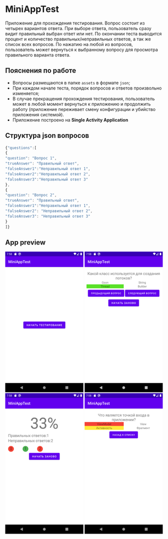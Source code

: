 # MiniAppTest
Приложение для прохождения тестирования. Вопрос состоит из четырех вариантов ответа. При выборе ответа, пользователь сразу видит правильный выбран ответ или нет.
По окончании теста выводится процент и количество правильных/неправильных ответов, а так же список всех вопросов. По нажатию на любой из вопросов, пользователь может вернуться к выбранному вопросу для просмотра правильного варианта ответа.
## Пояснения по работе
- Вопросы размещаются в папке `assets` в формате `json`;
- При каждом начале теста, порядок вопросов и ответов произвольно изменяется;
- В случае прекращения прохождения тестирования, пользователь может в любой момент вернуться к приложению и продолжить работу (приложение переживает смену конфигурации и убийство приложения системой).
- Приложение построено на **Single Activity Application**

## Структура json вопросов
```js
{"questions":[ 
{
"question": "Вопрос 1",
"trueAnswer": "Правильный ответ",
"falseAnswer1":"Неправильный ответ 1",
"falseAnswer2":"Неправильный ответ 2",
"falseAnswer3":"Неправильный ответ 3"
},
{
"question": "Вопрос 2",
"trueAnswer": "Правильный ответ",
"falseAnswer1":"Неправильный ответ 1",
"falseAnswer2": "Неправильный ответ 2",
"falseAnswer3": "Неправильный ответ 3"
}
]}
```

## App preview
<p float="left">
<img src="https://github.com/AntonAlekseevich93/AppTest/blob/master/app/src/main/res/preview/Screenshot1.png" width="250" height="450">
<img src="https://github.com/AntonAlekseevich93/AppTest/blob/master/app/src/main/res/preview/Screenshot2.png" width="250" height="450">
<img src="https://github.com/AntonAlekseevich93/AppTest/blob/master/app/src/main/res/preview/Screenshot3.png" width="250" height="450">
<img src="https://github.com/AntonAlekseevich93/AppTest/blob/master/app/src/main/res/preview/Screenshot4.png" width="250" height="450">
  </p>